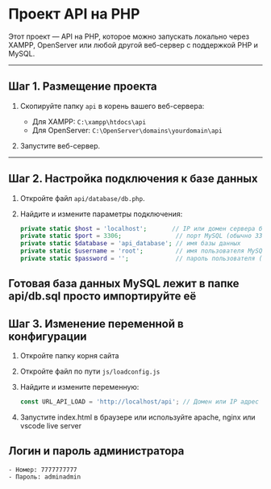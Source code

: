 # Проект API на PHP

Этот проект — API на PHP, которое можно запускать локально через XAMPP, OpenServer или любой другой веб-сервер с поддержкой PHP и MySQL.

---

## Шаг 1. Размещение проекта

1. Скопируйте папку `api` в корень вашего веб-сервера:  
   - Для XAMPP: `C:\xampp\htdocs\api`  
   - Для OpenServer: `C:\OpenServer\domains\yourdomain\api`

2. Запустите веб-сервер.

---

## Шаг 2. Настройка подключения к базе данных

1. Откройте файл `api/database/db.php`.

2. Найдите и измените параметры подключения:

   ```php
   private static $host = 'localhost';       // IP или домен сервера базы данных (например, 127.0.0.1)
   private static $port = 3306;               // порт MySQL (обычно 3306)
   private static $database = 'api_database'; // имя базы данных
   private static $username = 'root';         // имя пользователя MySQL (рекомендуется не использовать root)
   private static $password = '';             // пароль пользователя (используйте сложный пароль)

## Готовая база данных MySQL лежит в папке api/db.sql просто импортируйте её

## Шаг 3. Изменение переменной в конфигурации

1. Откройте папку корня сайта

2. Откройте файл по пути `js/loadconfig.js`

3. Найдите и измените переменную:

    ```javascript
    const URL_API_LOAD = 'http://localhost/api'; // Домен или IP адрес где находится api например: https://127.0.0.1:8080/api или https://example.com/api

4. Запустите index.html в браузере или используйте apache, nginx или vscode live server

## Логин и пароль администратора
    - Номер: 7777777777
    - Пароль: adminadmin